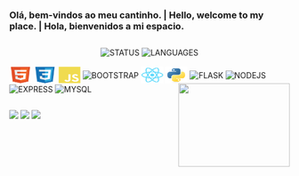 ### Olá, bem-vindos ao meu cantinho. | Hello, welcome to my place. | Hola, bienvenidos a mi espacio.
##
<!--Github Stats-->
<div align="center">
<img alt="STATUS" height="175em" width="400em" src="https://github-readme-stats.vercel.app/api?username=luciana-rodrigues&show_icons=true&theme=dracula&include_all_commits=true&count_private=true">
<img alt="LANGUAGES" height="175em" width="400em" src="https://github-readme-stats.vercel.app/api/top-langs/?username=luciana-rodrigues&layout=compact&langs_count=16&theme=dracula">
</div>


<!--Tech Icon Badges-->
<!--<img align="center" alt="" height="30" width="40" src="">-->
<div style="display: inline_block"><br>
  <img align="center" alt="HTML" height="30" width="40" src="https://raw.githubusercontent.com/devicons/devicon/master/icons/html5/html5-original.svg">
  <img align="center" alt="CSS" height="30" width="40" src="https://raw.githubusercontent.com/devicons/devicon/master/icons/css3/css3-original.svg">
  <!--<img align="center" alt="SASS" height="30" width="40" src="https://cdn.jsdelivr.net/gh/devicons/devicon/icons/sass/sass-original.svg">-->
  <img align="center" alt="JAVACRIPT" height="30" width="40" src="https://raw.githubusercontent.com/devicons/devicon/master/icons/javascript/javascript-plain.svg">
  <img align="center" alt="BOOTSTRAP" height="30" width="40" src="https://cdn.jsdelivr.net/gh/devicons/devicon/icons/bootstrap/bootstrap-original.svg">
  <img align="center" alt="REACT" height="30" width="40" src="https://raw.githubusercontent.com/devicons/devicon/master/icons/react/react-original.svg">
  
  
  <img align="center" alt="PYTHON" height="30" width="40" src="https://raw.githubusercontent.com/devicons/devicon/master/icons/python/python-original.svg">
  <img align="center" alt="FLASK" height="30" width="40" src="https://cdn.jsdelivr.net/gh/devicons/devicon/icons/flask/flask-original.svg">
  <!--<img align="center" alt="DJANGO" height="30" width="40" src="https://cdn.jsdelivr.net/gh/devicons/devicon/icons/django/django-original.svg">-->
  
  
  <img align="center" alt="NODEJS" height="30" width="40" src="https://cdn.jsdelivr.net/gh/devicons/devicon/icons/nodejs/nodejs-original.svg">
  <img align="center" alt="EXPRESS" height="30" width="40" src="https://cdn.jsdelivr.net/gh/devicons/devicon/icons/express/express-original.svg">
  <!--<img align="center" alt="TYPESCRIPT" height="30" width="40" src="https://raw.githubusercontent.com/devicons/devicon/master/icons/typescript/typescript-plain.svg">-->
  
  
  <!--<img align="center" alt="DART" height="30" width="40" src="https://cdn.jsdelivr.net/gh/devicons/devicon/icons/dart/dart-original.svg">-->
  <!--<img align="center" alt="FLUTTER" height="30" width="40" src="https://cdn.jsdelivr.net/gh/devicons/devicon/icons/flutter/flutter-original.svg">-->
  
  
  <!--<img align="center" alt="C-SHARP" height="30" width="40" src="https://cdn.jsdelivr.net/gh/devicons/devicon/icons/csharp/csharp-original.svg">-->
  <!--<img align="center" alt="DOT-NET" height="30" width="40" src="https://cdn.jsdelivr.net/gh/devicons/devicon/icons/dot-net/dot-net-original.svg">-->
  <!--<img align="center" alt="DOT-NET-CORE" height="30" width="40" src="https://cdn.jsdelivr.net/gh/devicons/devicon/icons/dotnetcore/dotnetcore-original.svg">-->
  
  
  <!--<img align="center" alt="JAVA" height="30" width="40" src="https://cdn.jsdelivr.net/gh/devicons/devicon/icons/java/java-original.svg">-->
  <!--<img align="center" alt="SPRING" height="30" width="40" src="https://cdn.jsdelivr.net/gh/devicons/devicon/icons/spring/spring-original.svg">-->
  
  
  <!--<img align="center" alt="DOCKER" height="30" width="40" src="https://cdn.jsdelivr.net/gh/devicons/devicon/icons/docker/docker-original.svg">-->
  <!--<img align="center" alt="KUBERNETES" height="30" width="40" src="https://cdn.jsdelivr.net/gh/devicons/devicon/icons/kubernetes/kubernetes-plain.svg">-->
  
  
  <img align="center" alt="MYSQL" height="30" width="40" src="https://cdn.jsdelivr.net/gh/devicons/devicon/icons/mysql/mysql-original.svg">
  <!--<img align="center" alt="MONGODB" height="30" width="40" src="https://cdn.jsdelivr.net/gh/devicons/devicon/icons/mongodb/mongodb-original.svg">-->
  <!--<img align="center" alt="FIREBASE" height="30" width="40" src="https://cdn.jsdelivr.net/gh/devicons/devicon/icons/firebase/firebase-plain.svg">-->
  
  
  <!--Imagem de Apresentação-->
  <img align="right" width="200em" height="150em" src="https://res.cloudinary.com/lucy-rodrigues/image/upload/v1638231403/personal/girl_on_laptop_mom13p.gif"> 
</div>

##

<!--Social-->
<div>
  <a alt="LINKEDIN" href="https://www.linkedin.com/in/luciana-rodrigues-fontana" target="_blank"><img src="https://img.shields.io/badge/-LinkedIn-%230077B5?style=for-the-badge&logo=linkedin&logoColor=white" target="_blank"></a>
  <a alt="GMAIL" href = "mailto:lucy.rodriguez.fontana@gmail.com"><img src="https://img.shields.io/badge/Gmail-D14836?style=for-the-badge&logo=gmail&logoColor=white" target="_blank"></a>
  <a alt="DISCORD" href="https://discord.gg/wAV9D5JfP9" target="_blank"><img src="https://img.shields.io/badge/Discord-7289DA?style=for-the-badge&logo=discord&logoColor=white" target="_blank"></a>
  <!--<a alt="PLAYSTORE" href="" target="_blank"><img src="https://img.shields.io/badge/Google_Play-414141?style=for-the-badge&logo=google-play&logoColor=white" target="_blank"></a>-->
  <!--<a alt="APPLE STORE" href="" target="_blank"><img src="https://img.shields.io/badge/App_Store-0D96F6?style=for-the-badge&logo=app-store&logoColor=white" target="_blank"></a>-->
</div>
